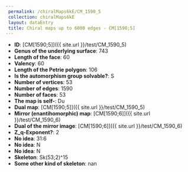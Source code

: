 ```yaml
--- 
 permalink: /chiralMaps6kE/CM_1590_5 
 collection: chiralMaps6kE
 layout: dataEntry
 title: Chiral maps up to 6000 edges - CM[1590;5]
---
```


- **ID**: [CM[1590;5]]({{ site.url }}/test/CM_1590_5)
- **Genus of the underlying surface**: 743
- **Length of the face**: 60
- **Valency**: 60
- **Length of the Petrie polygon**: 106
- **Is the automorphism group solvable?**: S
- **Number of vertices**: 53
- **Number of edges**: 1590
- **Number of faces**: 53
- **The map is self-**: Du
- **Dual map**: [CM[1590;5]]({{ site.url }}/test/CM_1590_5)
- **Mirror (enantihomorphic) map**: [CM[1590;6]]({{ site.url }}/test/CM_1590_6)
- **Dual of the mirror image**: [CM[1590;6]]({{ site.url }}/test/CM_1590_6)
- **Z_q-Exponent?**: 2
- **No idea**:  31:6
- **No idea**: N
- **No idea**: N
- **Skeleton**: Sk(53;2)^15
- **Some other kind of skeleton**: nan
